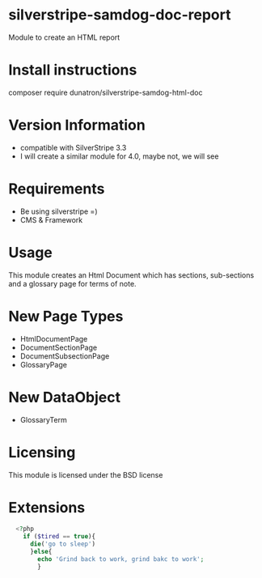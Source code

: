 # silverstripe-samdog-doc-report
Module to create an HTML report
# Install instructions
composer require dunatron/silverstripe-samdog-html-doc

# Version Information
* compatible with SilverStripe 3.3
* I will create a similar module for 4.0, maybe not, we will see

# Requirements
  * Be using silverstripe =)
  * CMS & Framework

# Usage
This module creates an Html Document which has sections, sub-sections and a glossary page for terms of note.

# New Page Types
* HtmlDocumentPage
* DocumentSectionPage
* DocumentSubsectionPage
* GlossaryPage

# New DataObject
* GlossaryTerm

# Licensing
This module is licensed under the BSD license

# Extensions
```php
  <?php
    if ($tired == true){
      die('go to sleep')
      }else{
        echo 'Grind back to work, grind bakc to work';
        }
```

